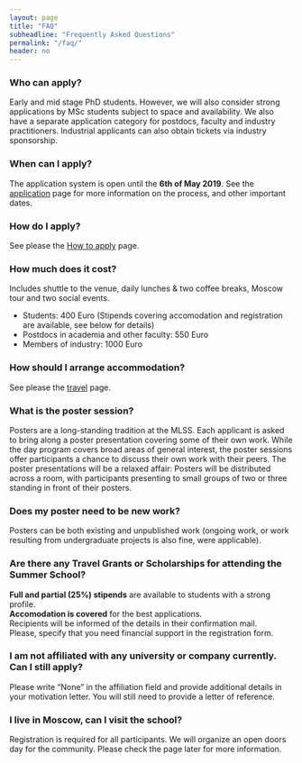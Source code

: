 ```yaml
---
layout: page
title: "FAQ"
subheadline: "Frequently Asked Questions"
permalink: "/faq/"
header: no
---
```


### Who can apply?
Early and mid stage PhD students. However, we will also consider strong applications by MSc students subject to space and availability. We also have a separate application category for postdocs, faculty and industry practitioners. Industrial applicants can also obtain tickets via industry sponsorship.
### When can I apply?	
The application system is open until the **6th of May 2019**. See the [application](/application/) page for more information on the process, and other important dates.
### How do I apply?
See please the [How to apply](/how-to-apply/) page.
### How much does it cost?
Includes shuttle to the venue, daily lunches & two coffee breaks, Moscow tour and two social events.
* Students: 400 Euro (Stipends covering accomodation and registration are available, see below for details)
* Postdocs in academia and other faculty: 550 Euro
* Members of industry: 1000 Euro
### How should I arrange accommodation?	
See please the [travel](/travel/) page.
### What is the poster session?	
Posters are a long-standing tradition at the MLSS. Each applicant is asked to bring along a poster presentation covering some of their own work. 
While the day program covers broad areas of general interest, the poster sessions offer participants a chance to discuss their own work with their peers. 
The poster presentations will be a relaxed affair: Posters will be distributed across a room, with participants presenting to small groups of two or three standing in front of their posters.
### Does my poster need to be new work?
Posters can be both existing and unpublished work (ongoing work, or work resulting from undergraduate projects is also fine, were applicable). 
### Are there any Travel Grants or Scholarships for attending the Summer School?	
**Full and partial (25%) stipends** are available to students with a strong profile. <br/>
**Accomodation is covered** for the best applications. <br/>
Recipients will be informed of the details in their confirmation mail. <br/>
Please, specify that you need financial support in the registration form. <br/>
### I am not affiliated with any university or company currently. Can I still apply?	
Please write “None” in the affiliation field and provide additional details in your motivation letter. You will still need to provide a letter of reference.
### I live in Moscow, can I visit the school?
Registration is required for all participants. We will organize an open doors day for the community. Please check the page later for more information.